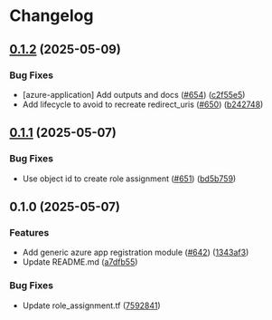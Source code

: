 # Changelog

## [0.1.2](https://github.com/prefapp/tfm/compare/azure-application-v0.1.1...azure-application-v0.1.2) (2025-05-09)


### Bug Fixes

* [azure-application] Add outputs and docs ([#654](https://github.com/prefapp/tfm/issues/654)) ([c2f55e5](https://github.com/prefapp/tfm/commit/c2f55e5fb732994c3092e132c7d0379d2072bada))
* Add lifecycle to avoid to recreate redirect_uris ([#650](https://github.com/prefapp/tfm/issues/650)) ([b242748](https://github.com/prefapp/tfm/commit/b242748ab56256df2cec55d94d2568933261b277))

## [0.1.1](https://github.com/prefapp/tfm/compare/azure-application-v0.1.0...azure-application-v0.1.1) (2025-05-07)


### Bug Fixes

* Use object id to create role assignment ([#651](https://github.com/prefapp/tfm/issues/651)) ([bd5b759](https://github.com/prefapp/tfm/commit/bd5b75969bbd49efa512bf27775f360cc6c907aa))

## 0.1.0 (2025-05-07)


### Features

* Add generic azure app registration module ([#642](https://github.com/prefapp/tfm/issues/642)) ([1343af3](https://github.com/prefapp/tfm/commit/1343af3c5c0af089ed32a54620f1b46a8a695a21))
* Update README.md ([a7dfb55](https://github.com/prefapp/tfm/commit/a7dfb55b83447cf3ef08d168ab756e791f322e7a))


### Bug Fixes

* Update role_assignment.tf ([7592841](https://github.com/prefapp/tfm/commit/75928419415d74de12d2d38a602df7aa703c860e))
